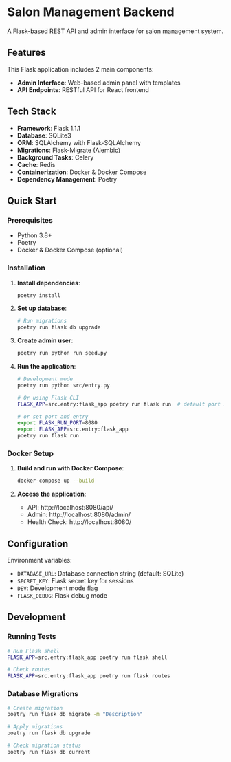 # Salon Management Backend

A Flask-based REST API and admin interface for salon management system.

## Features
This Flask application includes 2 main components:

- **Admin Interface**: Web-based admin panel with templates
- **API Endpoints**: RESTful API for React frontend

## Tech Stack

- **Framework**: Flask 1.1.1
- **Database**: SQLite3
- **ORM**: SQLAlchemy with Flask-SQLAlchemy
- **Migrations**: Flask-Migrate (Alembic)
- **Background Tasks**: Celery
- **Cache**: Redis
- **Containerization**: Docker & Docker Compose
- **Dependency Management**: Poetry


## Quick Start

### Prerequisites

- Python 3.8+
- Poetry
- Docker & Docker Compose (optional)

### Installation

1. **Install dependencies**:
   ```bash
   poetry install
   ```

2. **Set up database**:
   ```bash
   # Run migrations
   poetry run flask db upgrade
   ```

3. **Create admin user**:
   ```bash
   poetry run python run_seed.py
   ```

4. **Run the application**:
   ```bash
   # Development mode
   poetry run python src/entry.py
   
   # Or using Flask CLI
   FLASK_APP=src.entry:flask_app poetry run flask run  # default port 5000

   # or set port and entry
   export FLASK_RUN_PORT=8080
   export FLASK_APP=src.entry:flask_app
   poetry run flask run
   ```

### Docker Setup

1. **Build and run with Docker Compose**:
   ```bash
   docker-compose up --build
   ```

2. **Access the application**:
   - API: http://localhost:8080/api/
   - Admin: http://localhost:8080/admin/
   - Health Check: http://localhost:8080/

## Configuration

Environment variables:

- `DATABASE_URL`: Database connection string (default: SQLite)
- `SECRET_KEY`: Flask secret key for sessions
- `DEV`: Development mode flag
- `FLASK_DEBUG`: Flask debug mode

## Development

### Running Tests
```bash
# Run Flask shell 
FLASK_APP=src.entry:flask_app poetry run flask shell

# Check routes
FLASK_APP=src.entry:flask_app poetry run flask routes
```

### Database Migrations
```bash
# Create migration
poetry run flask db migrate -m "Description"

# Apply migrations
poetry run flask db upgrade

# Check migration status
poetry run flask db current
```

